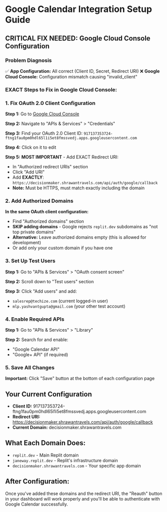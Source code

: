 # Google Calendar Integration Setup Guide

## CRITICAL FIX NEEDED: Google Cloud Console Configuration

### Problem Diagnosis
✅ **App Configuration:** All correct (Client ID, Secret, Redirect URI)
❌ **Google Cloud Console:** Configuration mismatch causing "invalid_client"

### EXACT Steps to Fix in Google Cloud Console:

### 1. Fix OAuth 2.0 Client Configuration

**Step 1:** Go to [Google Cloud Console](https://console.cloud.google.com/)

**Step 2:** Navigate to "APIs & Services" > "Credentials"

**Step 3:** Find your OAuth 2.0 Client ID: `917137353724-ftng1fau0pm0hdl65l1i5et8fmssvedj.apps.googleusercontent.com`

**Step 4:** Click on it to edit

**Step 5:** **MOST IMPORTANT** - Add EXACT Redirect URI:
- In "Authorized redirect URIs" section
- Click "Add URI"
- Add **EXACTLY**: `https://decisionmaker.shrawantravels.com/api/auth/google/callback`
- **Note:** Must be HTTPS, must match exactly including the domain

### 2. Add Authorized Domains

**In the same OAuth client configuration:**
- Find "Authorized domains" section  
- **SKIP adding domains** - Google rejects `replit.dev` subdomains as "not top private domains"
- **Alternative:** Leave authorized domains empty (this is allowed for development)
- Or add only your custom domain if you have one

### 3. Set Up Test Users

**Step 1:** Go to "APIs & Services" > "OAuth consent screen"

**Step 2:** Scroll down to "Test users" section

**Step 3:** Click "Add users" and add:
- `salesrep@techize.com` (current logged-in user)
- `mlp.yashvantgupta@gmail.com` (your other test account)

### 4. Enable Required APIs

**Step 1:** Go to "APIs & Services" > "Library"

**Step 2:** Search for and enable:
- "Google Calendar API"
- "Google+ API" (if required)

### 5. Save All Changes

**Important:** Click "Save" button at the bottom of each configuration page

## Your Current Configuration
- **Client ID:** 917137353724-ftng1fau0pm0hdl65l1i5et8fmssvedj.apps.googleusercontent.com
- **Redirect URI:** https://decisionmaker.shrawantravels.com/api/auth/google/callback
- **Current Domain:** decisionmaker.shrawantravels.com

## What Each Domain Does:
- `replit.dev` - Main Replit domain
- `janeway.replit.dev` - Replit's infrastructure domain
- `decisionmaker.shrawantravels.com` - Your specific app domain

## After Configuration:
Once you've added these domains and the redirect URI, the "Reauth" button in your dashboard will work properly and you'll be able to authenticate with Google Calendar successfully.